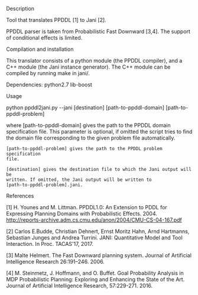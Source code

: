 Description

Tool that translates PPDDL [1] to Jani [2].

PPDDL parser is taken from Probabilistic Fast Downward [3,4]. The support of
conditional effects is limited.



Compilation and installation

This translator consists of a python module (the PPDDL compiler), and a C++
module (the Jani instance generator). The C++ module can be compiled by running
make in jani/.

Dependencies: python2.7 lib-boost



Usage

python ppddl2jani.py --jani [destination] [path-to-ppddl-domain] [path-to-ppddl-problem]

where
    [path-to-ppddl-domain] gives the path to the PPDDL domain specification
    file.  This parameter is optional, if omitted the script tries to find the
    domain file corresponding to the given problem file automatically.

    [path-to-ppddl-problem] gives the path to the PPDDL problem specification
    file.

    [destination] gives the destination file to which the Jani output will be
    written. If omitted, the Jani output will be written to
    [path-to-ppddl-problem].jani.



References

[1] H. Younes and M. Littman. PPDDL1.0: An Extension to PDDL for Expressing
Planning Domains with Probabilistic Effects. 2004.
http://reports-archive.adm.cs.cmu.edu/anon/2004/CMU-CS-04-167.pdf

[2] Carlos E.Budde, Christian Dehnert, Ernst Moritz Hahn, Arnd Hartmanns,
Sebastian Junges and Andrea Turrini. JANI: Quantitative Model and Tool
Interaction. In Proc. TACAS'17, 2017.

[3] Malte Helmert. The Fast Downward planning system. Journal of Artificial
Intelligence Research 26:191–246. 2006.

[4] M. Steinmetz, J. Hoffmann, and O. Buffet. Goal Probability Analysis in MDP
Probabilistic Planning: Exploring and Enhancing the State of the Art. Journal
of Artificial Intelligence Research, 57:229-271. 2016.

